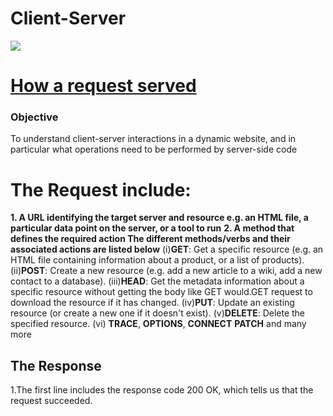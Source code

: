 # Client-Server
![](https://media.prod.mdn.mozit.cloud/attachments/2016/09/04/13841/3320b8e8984e7ab1fa72124df678693c/Basic%20Static%20App%20Server.png)
# [How a request served](https://developer.mozilla.org/en-US/docs/Learn/Server-side/First_steps/Client-Server_overview)
 ### Objective
 To understand client-server interactions in a dynamic website, and in particular what operations need to be performed by server-side code
  # The Request include:
  **1. A URL identifying the target server and resource e.g. an HTML file, a particular data point on the server, or a tool to run**
  **2. A method that defines the required action The different methods/verbs and their associated actions are listed below**
 (i)**GET**: Get a specific resource (e.g. an HTML file containing information about a product, or a list of products). 
(ii)**POST**: Create a new resource (e.g. add a new article to a wiki, add a new contact to a database). 
(iii)**HEAD**: Get the metadata information about a specific resource without getting the body like GET would.GET request to download the resource if it has changed. 
(iv)**PUT**: Update an existing resource (or create a new one if it doesn't exist).
(v)**DELETE**: Delete the specified resource.
 (vi) **TRACE**, **OPTIONS**, **CONNECT** **PATCH** and many more
 
## The Response
 1.The first line includes the response code 200 OK, which tells us that the request succeeded.


